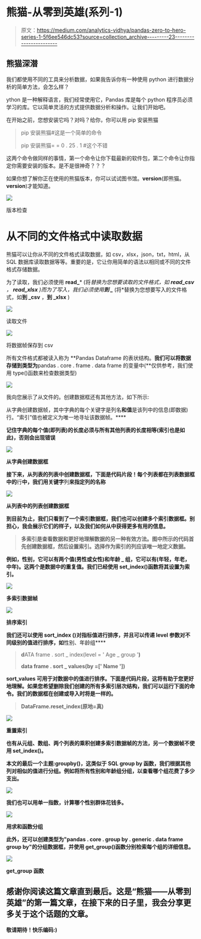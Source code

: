 # 熊猫-从零到英雄(系列-1)

> 原文：<https://medium.com/analytics-vidhya/pandas-zero-to-hero-series-1-5f6ee546dc53?source=collection_archive---------23----------------------->

## 熊猫深潜

我们都使用不同的工具来分析数据，如果我告诉你有一种使用 python 进行数据分析的简单方法，会怎么样？

ython 是一种解释语言，我们经常使用它，Pandas 库是每个 python 程序员必须学习的库。它以简单灵活的方式提供数据分析和操作。让我们开始吧。

在开始之前，您想安装它吗？对吗？给你，你可以用 pip 安装熊猫

> pip 安装熊猫#这是一个简单的命令
> 
> pip 安装熊猫= = 0 . 25 . 1 #这个不错

这两个命令做同样的事情，第一个命令让你下载最新的软件包，第二个命令让你指定你需要安装的版本。是不是很神奇？？？

如果你想了解你正在使用的熊猫版本，你可以试试图书馆。__version__(即熊猫。__version__)才能知道。

![](img/ddc4c52170d79ffe12002805ab9776ff.png)

版本检查

# 从不同的文件格式中读取数据

熊猫可以让你从不同的文件格式读取数据，如 csv，xlsx，json，txt，html，从 SQL 数据库读取数据等等。重要的是，它让你用简单的语法以相同或不同的文件格式存储数据。

为了读取，我们必须使用 **read_*** (将*替换为您想要读取的文件格式，如 **read_csv** ， **read_xlsx** )而为了写入，我们必须使用**到 _*** (将*替换为您想要写入的文件格式，如**到 _csv** ，**到 _xlsx** )

![](img/506326ece05d6e68f03a755051cfa306.png)

读取文件

![](img/fc71331d1fed9cacfb89b237fe695636.png)

将数据帧保存到 csv

所有文件格式都被读入称为 **Pandas Dataframe 的表状结构。**我们可以将数据存储到类型为**pandas . core . frame . data frame 的变量中(**仅供参考，我们使用 type()函数来检查数据类型)

![](img/aacc4b853e0ea6ce5a46f773ac638f42.png)

我向您展示了从文件的。创建数据框还有其他方法，如下所示:

从字典创建数据帧，其中字典的每个关键字是列名**和值**是该列中的信息(即数据)行。“索引”值也被定义为唯一地寻址该数据帧。****

****记住字典的每个值(即列表)的长度必须与所有其他列表的长度相等(索引也是如此)，否则会出现错误****

**![](img/d893bb40568250068ce7e0493cb95ef5.png)**

**从字典创建数据框**

**接下来，从列表的列表中创建数据框，下面是代码片段！每个列表都在列表数据框中的**行**中，我们用关键字**列**来指定列的名称**

**![](img/8763f3aeb808298a0646bc2315dbc869.png)**

**从列表中的列表创建数据框**

**到目前为止，我们只看到了一个索引数据框，我们也可以创建多个索引数据框。别担心，我会展示它们的样子，以及我们如何从中获得更多有用的信息。**

> **多索引是查看数据和更好地理解数据的另一种有效方法。图中所示的代码首先创建数据框，然后设置索引。选择作为索引的列应该唯一地定义数据。**

**例如，性别，它可以有两个值(**男性或女性**)和年龄 _ 组，它可以有(**年轻，年老，中年**)。这两个是数据中的重复值。我们已经使用 set_index()函数将其设置为索引。**

**![](img/fc1fee03c00ce9e72af4eea60c6b360d.png)**

**多索引数据帧**

**![](img/cabbc8dc1de9c97dc620d9b17f4a2224.png)**

**排序索引**

**我们还可以使用 **sort_index** ()对指标值进行排序，并且可以传递 **level** 参数对不同级别的值进行排序，如**性别、年龄组****

> **d**ATA frame . sort _ index(level = ' Age _ group '**)**
> 
> **data frame . sort _ values(by =[' Name '])**

****sort_values** 可用于对数据中的值进行排序。下面是代码片段，这将有助于您更好地理解。如果您希望删除我们创建的所有多索引层次结构，我们可以运行下面的命令。我们的数据框在创建或导入时将是一样的。**

> **DataFrame.reset_index(原地=真)**

**![](img/a3dff08fd083721ef8c6de617598274c.png)**

**重置索引**

**也有从元组、数组、两个列表的乘积创建多索引数据帧的方法，另一个数据帧不使用 set_index()。**

**本文的最后一个主题:groupby()，这类似于 SQL group by 函数，我们根据其他列对相似的值进行分组。例如将所有性别和年龄组分组，以查看哪个组花费了多少支出。**

**![](img/36295ff5c0c7c0429c2a3e252ebf4d26.png)**

**我们也可以用单一指数，计算哪个性别群体花钱多。**

**![](img/048d832af4a6a00d5c0c229a557050c9.png)**

**用求和函数分组**

**此外，还可以创建类型为"**pandas . core . group by . generic . data frame group by**"的分组数据框，并使用 get_group()函数分别检索每个组的详细信息。**

**![](img/069ba204df1e926350d4aa6a3f02437f.png)**

**get_group 函数**

## **感谢你阅读这篇文章直到最后。这是“熊猫——从零到英雄”的第一篇文章，在接下来的日子里，我会分享更多关于这个话题的文章。**

**敬请期待！快乐编码:)**